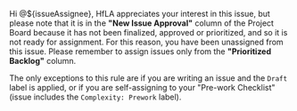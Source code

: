 <!-- Template for a notification to the assignee that they will be unassigned because the issue is in the "New Issue Approval" column -->

Hi @${issueAssignee}, HfLA appreciates your interest in this issue, but please note that it is in the  **"New Issue Approval"**  column of the Project Board because it has not been finalized, approved or prioritized, and so it is not ready for assignment.  For this reason, you have been unassigned from this issue.  Please remember to assign issues only from the  **"Prioritized Backlog"**  column.  

The only exceptions to this rule are if you are writing an issue and the `Draft` label is applied, or if you are self-assigning to your "Pre-work Checklist" (issue includes the `Complexity: Prework` label).  
